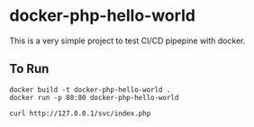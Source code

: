 # docker-php-hello-world

This is a very simple project to test CI/CD pipepine with docker.

## To Run

```
docker build -t docker-php-hello-world .
docker run -p 80:80 docker-php-hello-world

curl http://127.0.0.1/svc/index.php
```
